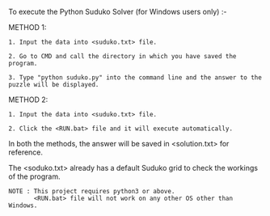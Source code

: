 To execute the Python Suduko Solver (for Windows users only) :-

METHOD 1:

    1. Input the data into <suduko.txt> file.
    
    2. Go to CMD and call the directory in which you have saved the program.
    
    3. Type "python suduko.py" into the command line and the answer to the puzzle will be displayed.
	
METHOD 2: 

    1. Input the data into <suduko.txt> file.
    
    2. Click the <RUN.bat> file and it will execute automatically.

In both the methods, the answer will be saved in <solution.txt> for reference.

The <soduko.txt> already has a default Suduko grid to check the workings of the program.

    NOTE : This project requires python3 or above. 
           <RUN.bat> file will not work on any other OS other than Windows. 
